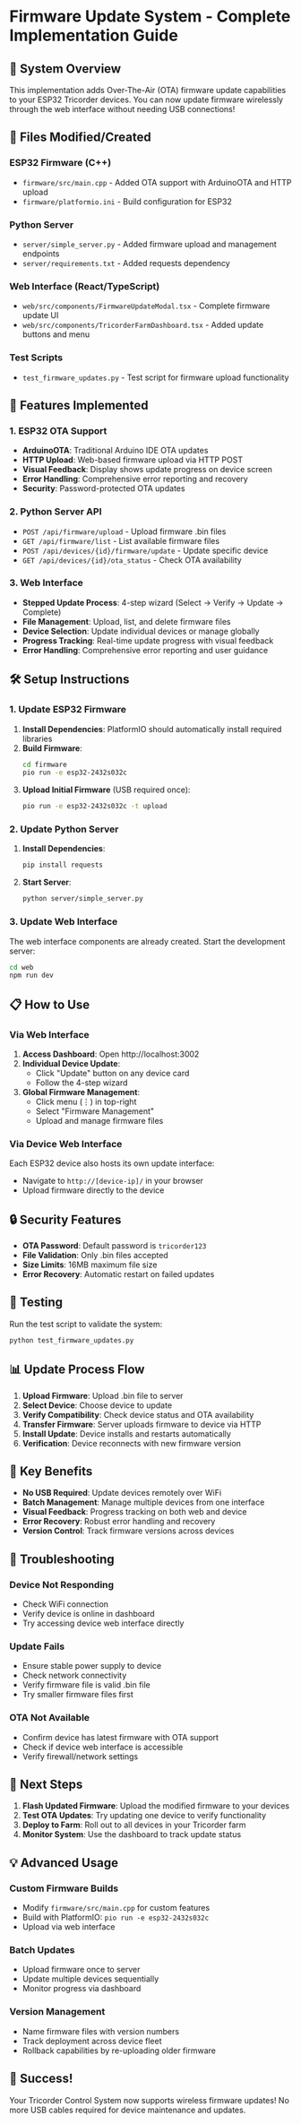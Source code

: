# Firmware Update System - Complete Implementation Guide

## 🚀 System Overview

This implementation adds Over-The-Air (OTA) firmware update capabilities to your ESP32 Tricorder devices. You can now update firmware wirelessly through the web interface without needing USB connections!

## 📁 Files Modified/Created

### ESP32 Firmware (C++)
- `firmware/src/main.cpp` - Added OTA support with ArduinoOTA and HTTP upload
- `firmware/platformio.ini` - Build configuration for ESP32

### Python Server
- `server/simple_server.py` - Added firmware upload and management endpoints
- `server/requirements.txt` - Added requests dependency

### Web Interface (React/TypeScript)
- `web/src/components/FirmwareUpdateModal.tsx` - Complete firmware update UI
- `web/src/components/TricorderFarmDashboard.tsx` - Added update buttons and menu

### Test Scripts
- `test_firmware_updates.py` - Test script for firmware upload functionality

## 🔧 Features Implemented

### 1. ESP32 OTA Support
- **ArduinoOTA**: Traditional Arduino IDE OTA updates
- **HTTP Upload**: Web-based firmware upload via HTTP POST
- **Visual Feedback**: Display shows update progress on device screen
- **Error Handling**: Comprehensive error reporting and recovery
- **Security**: Password-protected OTA updates

### 2. Python Server API
- `POST /api/firmware/upload` - Upload firmware .bin files
- `GET /api/firmware/list` - List available firmware files
- `POST /api/devices/{id}/firmware/update` - Update specific device
- `GET /api/devices/{id}/ota_status` - Check OTA availability

### 3. Web Interface
- **Stepped Update Process**: 4-step wizard (Select → Verify → Update → Complete)
- **File Management**: Upload, list, and delete firmware files
- **Device Selection**: Update individual devices or manage globally
- **Progress Tracking**: Real-time update progress with visual feedback
- **Error Handling**: Comprehensive error reporting and user guidance

## 🛠 Setup Instructions

### 1. Update ESP32 Firmware

1. **Install Dependencies**: PlatformIO should automatically install required libraries
2. **Build Firmware**: 
   ```bash
   cd firmware
   pio run -e esp32-2432s032c
   ```
3. **Upload Initial Firmware** (USB required once):
   ```bash
   pio run -e esp32-2432s032c -t upload
   ```

### 2. Update Python Server

1. **Install Dependencies**:
   ```bash
   pip install requests
   ```
2. **Start Server**:
   ```bash
   python server/simple_server.py
   ```

### 3. Update Web Interface

The web interface components are already created. Start the development server:
```bash
cd web
npm run dev
```

## 📋 How to Use

### Via Web Interface

1. **Access Dashboard**: Open http://localhost:3002
2. **Individual Device Update**:
   - Click "Update" button on any device card
   - Follow the 4-step wizard
3. **Global Firmware Management**:
   - Click menu (⋮) in top-right
   - Select "Firmware Management"
   - Upload and manage firmware files

### Via Device Web Interface

Each ESP32 device also hosts its own update interface:
- Navigate to `http://[device-ip]/` in your browser
- Upload firmware directly to the device

## 🔒 Security Features

- **OTA Password**: Default password is `tricorder123`
- **File Validation**: Only .bin files accepted
- **Size Limits**: 16MB maximum file size
- **Error Recovery**: Automatic restart on failed updates

## 🧪 Testing

Run the test script to validate the system:
```bash
python test_firmware_updates.py
```

## 📊 Update Process Flow

1. **Upload Firmware**: Upload .bin file to server
2. **Select Device**: Choose device to update
3. **Verify Compatibility**: Check device status and OTA availability
4. **Transfer Firmware**: Server uploads firmware to device via HTTP
5. **Install Update**: Device installs and restarts automatically
6. **Verification**: Device reconnects with new firmware version

## 🎯 Key Benefits

- **No USB Required**: Update devices remotely over WiFi
- **Batch Management**: Manage multiple devices from one interface
- **Visual Feedback**: Progress tracking on both web and device
- **Error Recovery**: Robust error handling and recovery
- **Version Control**: Track firmware versions across devices

## 🔧 Troubleshooting

### Device Not Responding
- Check WiFi connection
- Verify device is online in dashboard
- Try accessing device web interface directly

### Update Fails
- Ensure stable power supply to device
- Check network connectivity
- Verify firmware file is valid .bin file
- Try smaller firmware files first

### OTA Not Available
- Confirm device has latest firmware with OTA support
- Check if device web interface is accessible
- Verify firewall/network settings

## 🚀 Next Steps

1. **Flash Updated Firmware**: Upload the modified firmware to your devices
2. **Test OTA Updates**: Try updating one device to verify functionality
3. **Deploy to Farm**: Roll out to all devices in your Tricorder farm
4. **Monitor System**: Use the dashboard to track update status

## 💡 Advanced Usage

### Custom Firmware Builds
- Modify `firmware/src/main.cpp` for custom features
- Build with PlatformIO: `pio run -e esp32-2432s032c`
- Upload via web interface

### Batch Updates
- Upload firmware once to server
- Update multiple devices sequentially
- Monitor progress via dashboard

### Version Management
- Name firmware files with version numbers
- Track deployment across device fleet
- Rollback capabilities by re-uploading older firmware

## 🎉 Success!

Your Tricorder Control System now supports wireless firmware updates! No more USB cables required for device maintenance and updates.
